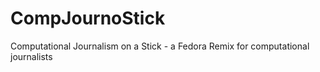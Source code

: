 # CompJournoStick

Computational Journalism on a Stick - a Fedora Remix for computational journalists

